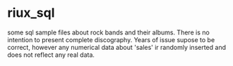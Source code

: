 # riux_sql
some sql sample files about rock bands and their albums.  There is no intention to present complete discography.  Years of issue supose to be correct, however any numerical data about 'sales' ir randomly inserted and does not reflect any real data.    
